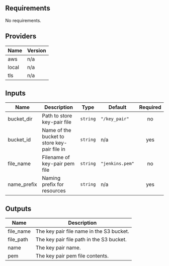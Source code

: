 <!-- BEGINNING OF PRE-COMMIT-TERRAFORM DOCS HOOK -->
## Requirements

No requirements.

## Providers

| Name | Version |
|------|---------|
| aws | n/a |
| local | n/a |
| tls | n/a |

## Inputs

| Name | Description | Type | Default | Required |
|------|-------------|------|---------|:--------:|
| bucket\_dir | Path to store key-pair file | `string` | `"/key_pair"` | no |
| bucket\_id | Name of the bucket to store key-pair file in | `string` | n/a | yes |
| file\_name | Filename of key-pair pem file | `string` | `"jenkins.pem"` | no |
| name\_prefix | Naming prefix for resources | `string` | n/a | yes |

## Outputs

| Name | Description |
|------|-------------|
| file\_name | The key pair file name in the S3 bucket. |
| file\_path | The key pair file path in the S3 bucket. |
| name | The key pair name. |
| pem | The key pair pem file contents. |

<!-- END OF PRE-COMMIT-TERRAFORM DOCS HOOK -->

